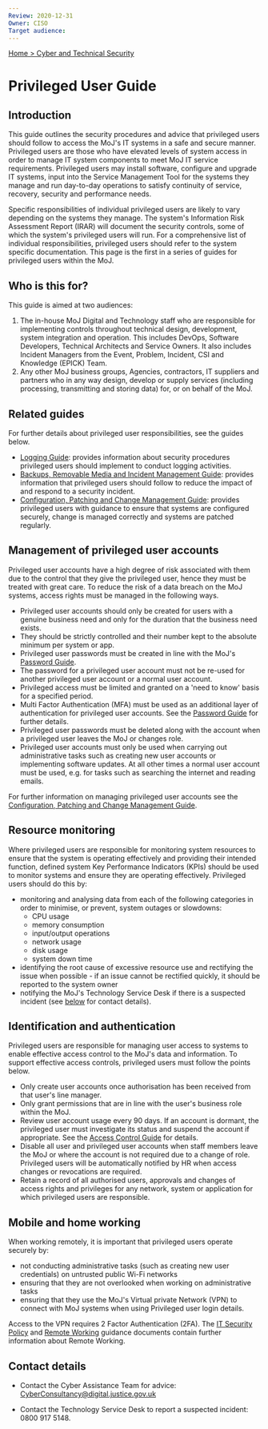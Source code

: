 ```yaml
---
Review: 2020-12-31
Owner: CISO
Target audience:
---
```


[Home > Cyber and Technical Security](../..)

# Privileged User Guide

## Introduction

This guide outlines the security procedures and advice that privileged users should follow to access the MoJ's IT systems in a safe and secure manner. Privileged users are those who have elevated levels of system access in order to manage IT system components to meet MoJ IT service requirements. Privileged users may install software, configure and upgrade IT systems, input into the Service Management Tool for the systems they manage and run day-to-day operations to satisfy continuity of service, recovery, security and performance needs.

Specific responsibilities of individual privileged users are likely to vary depending on the systems they manage. The system's Information Risk Assessment Report (IRAR) will document the security controls, some of which the system's privileged users will run. For a comprehensive list of individual responsibilities, privileged users should refer to the system specific documentation. This page is the first in a series of guides for privileged users within the MoJ.

## Who is this for?

This guide is aimed at two audiences:

1. The in-house MoJ Digital and Technology staff who are responsible for implementing controls throughout technical design, development, system integration and operation. This includes DevOps, Software Developers, Technical Architects and Service Owners. It also includes Incident Managers from the Event, Problem, Incident, CSI and Knowledge (EPICK) Team.
2. Any other MoJ business groups, Agencies, contractors, IT suppliers and partners who in any way design, develop or supply services (including processing, transmitting and storing data) for, or on behalf of the MoJ.

## Related guides

For further details about privileged user responsibilities, see the guides below.

- [Logging Guide](../privileged-user-logging-and-protective-monitoring-guide/): provides information about security procedures privileged users should implement to conduct logging activities.
- [Backups, Removable Media and Incident Management Guide](../privileged-user-backups-removable-media-and-incident-management-guide/): provides information that privileged users should follow to reduce the impact of and respond to a security incident.
- [Configuration, Patching and Change Management Guide](../privileged-user-configuration-patching-and-change-management-guide/): provides privileged users with guidance to ensure that systems are configured securely, change is managed correctly and systems are patched regularly.

## Management of privileged user accounts

Privileged user accounts have a high degree of risk associated with them due to the control that they give the privileged user, hence they must be treated with great care. To reduce the risk of a data breach on the MoJ systems, access rights must be managed in the following ways.

- Privileged user accounts should only be created for users with a genuine business need and only for the duration that the business need exists.
- They should be strictly controlled and their number kept to the absolute minimum per system or app.
- Privileged user passwords must be created in line with the MoJ's [Password Guide](../password-creation-and-authentication-guide/).
- The password for a privileged user account must not be re-used for another privileged user account or a normal user account.
- Privileged access must be limited and granted on a 'need to know' basis for a specified period.
- Multi Factor Authentication (MFA) must be used as an additional layer of authentication  for privileged user accounts. See the [Password Guide](../password-creation-and-authentication-guide/) for further details.
- Privileged user passwords must be deleted along with the account when a privileged user leaves the MoJ or changes role.
- Privileged user accounts must only be used when carrying out administrative tasks such as creating new user accounts or implementing software updates. At all other times a normal user account must be used, e.g. for tasks such as searching the internet and reading emails.

For further information on managing privileged user accounts see the [Configuration, Patching and Change Management Guide](../privileged-user-configuration-patching-and-change-management-guide/).

## Resource monitoring

Where privileged users are responsible for monitoring system resources to ensure that the system is operating effectively and providing their intended function, defined system Key Performance Indicators (KPIs) should be used to monitor systems and ensure they are operating effectively. Privileged users should do this by:

- monitoring and analysing data from each of the following categories in order to minimise, or prevent, system outages or slowdowns:
  * CPU usage
  * memory consumption
  * input/output operations
  * network usage
  * disk usage
  * system down time
- identifying the root cause of excessive resource use and rectifying the issue when possible - if an issue cannot be rectified quickly, it should be reported to the system owner
- notifying the MoJ's Technology Service Desk if there is a suspected incident (see [below](#contact-details) for contact details).

## Identification and authentication

Privileged users are responsible for managing user access to systems to enable effective access control to the MoJ's data and information. To support effective access controls, privileged users must follow the points below.

- Only create user accounts once authorisation has been received from that user's line manager.
- Only grant permissions that are in line with the user's business role within the MoJ.
- Review user account usage every 90 days. If an account is dormant, the privileged user must investigate its status and suspend the account if appropriate. See the [Access Control Guide](../access-control-guide/) for details.
- Disable all user and privileged user accounts when staff members leave the MoJ or where the account is not required due to a change of role. Privileged users will be automatically notified by HR when access changes or revocations are required.
- Retain a record of all authorised users, approvals and changes of access rights and privileges for any network, system or application for which privileged users are responsible.

## Mobile and home working

When working remotely, it is important that privileged users operate securely by:

- not conducting administrative tasks (such as creating new user credentials) on untrusted public Wi-Fi networks
- ensuring that they are not overlooked when working on administrative tasks
- ensuring that they use the MoJ's Virtual private Network (VPN) to connect with MoJ systems when using Privileged user login details.

Access to the VPN requires 2 Factor Authentication (2FA). The [IT Security Policy](../it-security-policy/) and [Remote Working](../remote-working/) guidance documents contain further information about Remote Working.

## Contact details

 - Contact the Cyber Assistance Team for advice: [CyberConsultancy@digital.justice.gov.uk](mailto:CyberConsultancy@digital.justice.gov.uk)

 - Contact the Technology Service Desk to report a suspected incident: 0800 917 5148.
